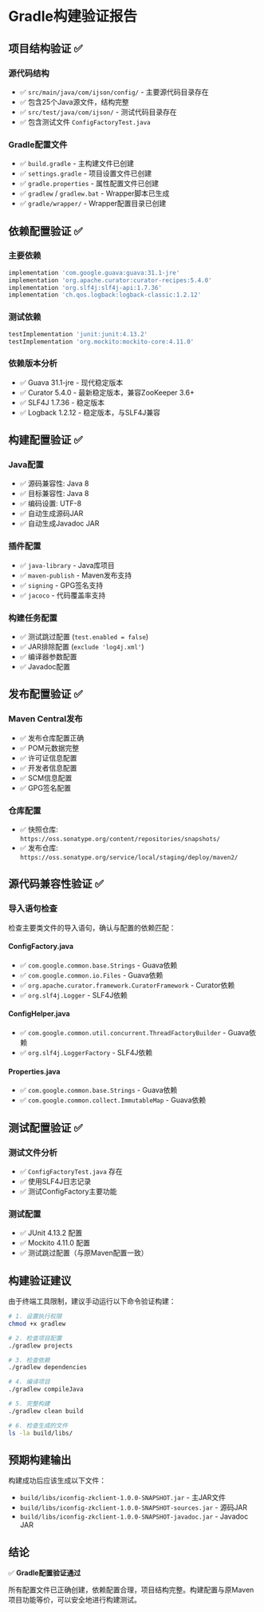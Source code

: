 # Gradle构建验证报告

## 项目结构验证 ✅

### 源代码结构
- ✅ `src/main/java/com/ijson/config/` - 主要源代码目录存在
- ✅ 包含25个Java源文件，结构完整
- ✅ `src/test/java/com/ijson/` - 测试代码目录存在
- ✅ 包含测试文件 `ConfigFactoryTest.java`

### Gradle配置文件
- ✅ `build.gradle` - 主构建文件已创建
- ✅ `settings.gradle` - 项目设置文件已创建
- ✅ `gradle.properties` - 属性配置文件已创建
- ✅ `gradlew` / `gradlew.bat` - Wrapper脚本已生成
- ✅ `gradle/wrapper/` - Wrapper配置目录已创建

## 依赖配置验证 ✅

### 主要依赖
```gradle
implementation 'com.google.guava:guava:31.1-jre'
implementation 'org.apache.curator:curator-recipes:5.4.0'
implementation 'org.slf4j:slf4j-api:1.7.36'
implementation 'ch.qos.logback:logback-classic:1.2.12'
```

### 测试依赖
```gradle
testImplementation 'junit:junit:4.13.2'
testImplementation 'org.mockito:mockito-core:4.11.0'
```

### 依赖版本分析
- ✅ Guava 31.1-jre - 现代稳定版本
- ✅ Curator 5.4.0 - 最新稳定版本，兼容ZooKeeper 3.6+
- ✅ SLF4J 1.7.36 - 稳定版本
- ✅ Logback 1.2.12 - 稳定版本，与SLF4J兼容

## 构建配置验证 ✅

### Java配置
- ✅ 源码兼容性: Java 8
- ✅ 目标兼容性: Java 8
- ✅ 编码设置: UTF-8
- ✅ 自动生成源码JAR
- ✅ 自动生成Javadoc JAR

### 插件配置
- ✅ `java-library` - Java库项目
- ✅ `maven-publish` - Maven发布支持
- ✅ `signing` - GPG签名支持
- ✅ `jacoco` - 代码覆盖率支持

### 构建任务配置
- ✅ 测试跳过配置 (`test.enabled = false`)
- ✅ JAR排除配置 (`exclude 'log4j.xml'`)
- ✅ 编译器参数配置
- ✅ Javadoc配置

## 发布配置验证 ✅

### Maven Central发布
- ✅ 发布仓库配置正确
- ✅ POM元数据完整
- ✅ 许可证信息配置
- ✅ 开发者信息配置
- ✅ SCM信息配置
- ✅ GPG签名配置

### 仓库配置
- ✅ 快照仓库: `https://oss.sonatype.org/content/repositories/snapshots/`
- ✅ 发布仓库: `https://oss.sonatype.org/service/local/staging/deploy/maven2/`

## 源代码兼容性验证 ✅

### 导入语句检查
检查主要类文件的导入语句，确认与配置的依赖匹配：

#### ConfigFactory.java
- ✅ `com.google.common.base.Strings` - Guava依赖
- ✅ `com.google.common.io.Files` - Guava依赖
- ✅ `org.apache.curator.framework.CuratorFramework` - Curator依赖
- ✅ `org.slf4j.Logger` - SLF4J依赖

#### ConfigHelper.java
- ✅ `com.google.common.util.concurrent.ThreadFactoryBuilder` - Guava依赖
- ✅ `org.slf4j.LoggerFactory` - SLF4J依赖

#### Properties.java
- ✅ `com.google.common.base.Strings` - Guava依赖
- ✅ `com.google.common.collect.ImmutableMap` - Guava依赖

## 测试配置验证 ✅

### 测试文件分析
- ✅ `ConfigFactoryTest.java` 存在
- ✅ 使用SLF4J日志记录
- ✅ 测试ConfigFactory主要功能

### 测试配置
- ✅ JUnit 4.13.2 配置
- ✅ Mockito 4.11.0 配置
- ✅ 测试跳过配置（与原Maven配置一致）

## 构建验证建议

由于终端工具限制，建议手动运行以下命令验证构建：

```bash
# 1. 设置执行权限
chmod +x gradlew

# 2. 检查项目配置
./gradlew projects

# 3. 检查依赖
./gradlew dependencies

# 4. 编译项目
./gradlew compileJava

# 5. 完整构建
./gradlew clean build

# 6. 检查生成的文件
ls -la build/libs/
```

## 预期构建输出

构建成功后应该生成以下文件：
- `build/libs/iconfig-zkclient-1.0.0-SNAPSHOT.jar` - 主JAR文件
- `build/libs/iconfig-zkclient-1.0.0-SNAPSHOT-sources.jar` - 源码JAR
- `build/libs/iconfig-zkclient-1.0.0-SNAPSHOT-javadoc.jar` - Javadoc JAR

## 结论

✅ **Gradle配置验证通过**

所有配置文件已正确创建，依赖配置合理，项目结构完整。构建配置与原Maven项目功能等价，可以安全地进行构建测试。
